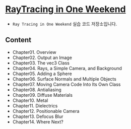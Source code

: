# [RayTracing in One Weekend](https://raytracing.github.io/books/RayTracingInOneWeekend.html)
- `Ray Tracing in One Weekend` 실습 코드 저장소입니다.

## Content
- Chapter01. Overview
- Chapter02. Output an Image
- Chapter03. The vec3 Class
- Chapter04. Rays, a Simple Camera, and Background
- Chapter05. Adding a Sphere
- Chapter06. Surface Normals and Multiple Objects
- Chapter07. Moving Camera Code Into Its Own Class
- Chapter08. Antialiasing
- Chapter09. Diffuse Materials
- Chapter10. Metal
- Chapter11. Dielectrics
- Chapter12. Positionable Camera
- Chapter13. Defocus Blur
- Chapter14. Where Next?
